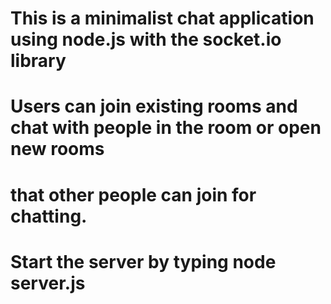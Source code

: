 # This is a minimalist chat application using node.js with the socket.io library

# Users can join existing rooms and chat with people in the room or open new rooms

# that other people can join for chatting.

# Start the server by typing				node server.js